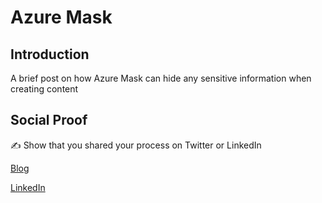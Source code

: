 # Azure Mask

## Introduction

A brief post on how Azure Mask can hide any sensitive information when creating content

## Social Proof

✍️ Show that you shared your process on Twitter or LinkedIn

[Blog](https://michaeldurkan.com/2021/11/16/100daysofcloud-day21-azuremask/)

[LinkedIn](https://www.linkedin.com/posts/michael-durkan-1a72a759_100-days-of-cloud-day-21-azure-mask-activity-6858754492578480128-pXXq)
